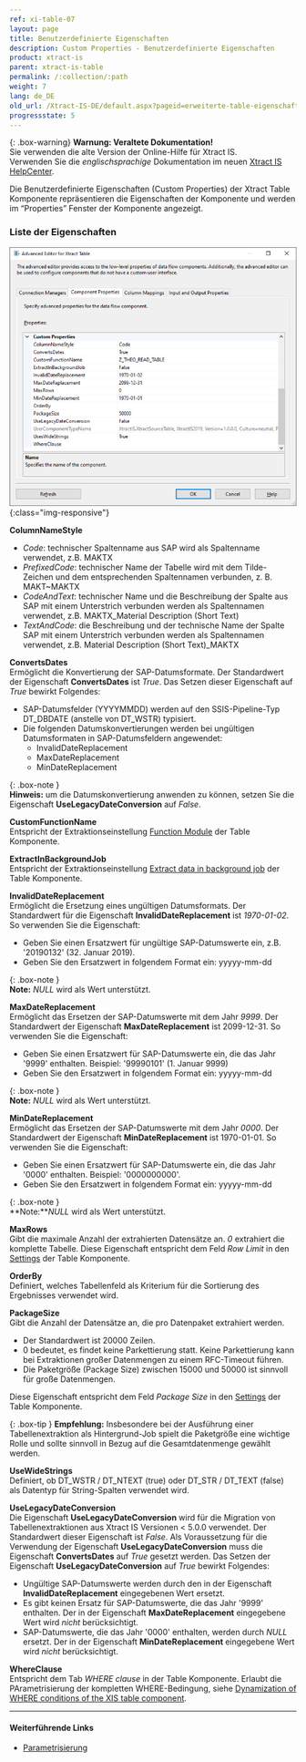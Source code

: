 ```yaml
---
ref: xi-table-07
layout: page
title: Benutzerdefinierte Eigenschaften
description: Custom Properties - Benutzerdefinierte Eigenschaften
product: xtract-is
parent: xtract-is-table
permalink: /:collection/:path
weight: 7
lang: de_DE
old_url: /Xtract-IS-DE/default.aspx?pageid=erweiterte-table-eigenschaften
progressstate: 5
---
```


{: .box-warning}
**Warnung: Veraltete Dokumentation!** <br>
Sie verwenden die alte Version der Online-Hilfe für Xtract IS.<br>
Verwenden Sie die *englischsprachige* Dokumentation im neuen [Xtract IS HelpCenter](https://helpcenter.theobald-software.com/xtract-is/documentation/introduction/).


Die Benutzerdefinierte Eigenschaften (Custom Properties) der Xtract Table Komponente repräsentieren die Eigenschaften der Komponente und werden im “Properties” Fenster der Komponente angezeigt.

### Liste der Eigenschaften

![Table-XIS-Properties](/img/content/Table-XIS-Properties.png){:class="img-responsive"}

**ColumnNameStyle**<br>
- *Code*: technischer Spaltenname aus SAP wird als Spaltenname verwendet, z.B. MAKTX
- *PrefixedCode*: technischer Name der Tabelle wird mit dem Tilde-Zeichen und dem entsprechenden Spaltennamen verbunden, z. B. MAKT~MAKTX
- *CodeAndText*: technischer Name und die Beschreibung der Spalte aus SAP mit einem Unterstrich verbunden werden als Spaltennamen verwendet, z.B. MAKTX_Material Description (Short Text)
- *TextAndCode*: die Beschreibung und der technische Name der Spalte SAP mit einem Unterstrich verbunden werden als Spaltennamen verwendet, z.B. Material Description (Short Text)_MAKTX

**ConvertsDates**<br>
Ermöglicht die Konvertierung der SAP-Datumsformate. Der Standardwert der Eigenschaft **ConvertsDates** ist *True*. Das Setzen dieser Eigenschaft auf *True* bewirkt Folgendes:
* SAP-Datumsfelder (YYYYMMDD) werden auf den SSIS-Pipeline-Typ DT_DBDATE (anstelle von DT_WSTR) typisiert.
* Die folgenden Datumskonvertierungen werden bei ungültigen Datumsformaten in SAP-Datumsfeldern angewendet:
	- InvalidDateReplacement
	- MaxDateReplacement
	- MinDateReplacement

{: .box-note }	
**Hinweis:** um die Datumskonvertierung anwenden zu können, setzen Sie die Eigenschaft **UseLegacyDateConversion** auf *False*.


**CustomFunctionName**<br>
Entspricht der Extraktionseinstellung [Function Module](./extraktionseinstellungen#function-module) der Table Komponente.

**ExtractInBackgroundJob**<br>
Entspricht der Extraktionseinstellung [Extract data in background job](./extraktionseinstellungen#extract-data-in-background-job) der Table Komponente.

**InvalidDateReplacement** <br>
Ermöglicht die Ersetzung eines ungültigen Datumsformats. Der Standardwert für die Eigenschaft **InvalidDateReplacement** ist *1970-01-02*.  So verwenden Sie die Eigenschaft:
* Geben Sie einen Ersatzwert für ungültige SAP-Datumswerte ein, z.B. '20190132' (32. Januar 2019).
* Geben Sie den Ersatzwert in folgendem Format ein: yyyyy-mm-dd

{: .box-note }	
**Note:** *NULL* wird als Wert unterstützt.


**MaxDateReplacement** <br>
Ermöglicht das Ersetzen der SAP-Datumswerte mit dem Jahr *9999*. Der Standardwert der Eigenschaft **MaxDateReplacement** ist 2099-12-31. So verwenden Sie die Eigenschaft:
* Geben Sie einen Ersatzwert für SAP-Datumswerte ein, die das Jahr '9999' enthalten. Beispiel: '99990101' (1. Januar 9999)
* Geben Sie den Ersatzwert in folgendem Format ein: yyyyy-mm-dd

{: .box-note }	
**Note:** *NULL* wird als Wert unterstützt.


**MinDateReplacement** <br>
Ermöglicht das Ersetzen der SAP-Datumswerte mit dem Jahr *0000*. Der Standardwert der Eigenschaft **MinDateReplacement** ist 1970-01-01. So verwenden Sie die Eigenschaft:
* Geben Sie einen Ersatzwert für SAP-Datumswerte ein, die das Jahr '0000' enthalten. Beispiel: '0000000000'. 
* Geben Sie den Ersatzwert in folgendem Format ein: yyyyy-mm-dd

{: .box-note }	
**Note:***NULL* wird als Wert unterstützt.

**MaxRows**<br>
Gibt die maximale Anzahl der extrahierten Datensätze an. *0* extrahiert die komplette Tabelle.
Diese Eigenschaft entspricht dem Feld *Row Limit* in den [Settings](./extraktionseinstellungen) der Table Komponente.

**OrderBy**<br>
Definiert, welches Tabellenfeld als Kriterium für die Sortierung des Ergebnisses verwendet wird.

**PackageSize**<br> 
Gibt die Anzahl der Datensätze an, die pro Datenpaket extrahiert werden.
- Der Standardwert ist 20000 Zeilen. 
- 0 bedeutet, es findet keine Parkettierung statt. Keine Parkettierung kann bei Extraktionen großer Datenmengen zu einem RFC-Timeout führen.
- Die Paketgröße (Package Size) zwischen 15000 und 50000 ist sinnvoll für große Datenmengen.

Diese Eigenschaft entspricht dem Feld *Package Size* in den [Settings](./extraktionseinstellungen) der Table Komponente.

{: .box-tip }
**Empfehlung:** Insbesondere bei der Ausführung einer Tabellenextraktion als Hintergrund-Job spielt die Paketgröße eine wichtige Rolle und sollte sinnvoll in Bezug auf die Gesamtdatenmenge gewählt werden. 


**UseWideStrings**<br> 
Definiert, ob DT_WSTR / DT_NTEXT (true) oder DT_STR / DT_TEXT (false) als Datentyp für String-Spalten verwendet wird.

**UseLegacyDateConversion**<br>
Die Eigenschaft **UseLegacyDateConversion** wird für die Migration von Tabellenextraktionen aus Xtract IS Versionen < 5.0.0 verwendet. Der Standardwert dieser Eigenschaft ist *False*. Als Voraussetzung für die Verwendung der Eigenschaft **UseLegacyDateConversion** muss die Eigenschaft **ConvertsDates** auf *True* gesetzt werden. Das Setzen der Eigenschaft **UseLegacyDateConversion** auf *True* bewirkt Folgendes:
* Ungültige SAP-Datumswerte werden durch den in der Eigenschaft **InvalidDateReplacement** eingegebenen Wert ersetzt.
* Es gibt keinen Ersatz für SAP-Datumswerte, die das Jahr '9999' enthalten.  Der in der Eigenschaft **MaxDateReplacement** eingegebene Wert wird *nicht* berücksichtigt. 
* SAP-Datumswerte, die das Jahr '0000' enthalten, werden durch *NULL* ersetzt.  Der in der Eigenschaft **MinDateReplacement** eingegebene Wert wird *nicht* berücksichtigt. 

**WhereClause**<br>
Entspricht dem Tab *WHERE clause* in der Table Komponente. Erlaubt die PArametrisierung der kompletten WHERE-Bedingung, siehe [Dynamization of WHERE conditions of the XIS table component](https://kb.theobald-software.com/tables/xtract-is-Dynamization-of-WHERE-conditions-of-the-XIS-table-components).

****
#### Weiterführende Links
- [Parametrisierung](./table-parametrisierung) 
